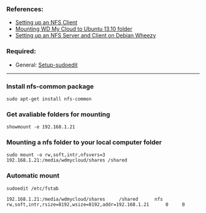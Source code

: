 ### References:

 * [Setting up an NFS Client](http://www.tldp.org/HOWTO/NFS-HOWTO/client.html)
 * [Mounting WD My Cloud to Ubuntu 13.10 folder](http://www.blogs.digitalworlds.net/softwarenotes/?p=284)
 * [Setting up an NFS Server and Client on Debian Wheezy](https://www.howtoforge.com/install_nfs_server_and_client_on_debian_wheezy)

### Required:

 * General: [Setup-sudoedit](https://github.com/Ericmas001/pi-adventures/blob/master/general/sudoedit.md)

***

### Install nfs-common package 
`sudo apt-get install nfs-common` 

### Get avaliable folders for mounting 
`showmount -e 192.168.1.21` 

### Mounting a nfs folder to your local computer folder 
```
sudo mount -o rw,soft,intr,nfsvers=3 192.168.1.21:/media/wdmycloud/shares /shared
```

### Automatic mount

`sudoedit /etc/fstab`

```
192.168.1.21:/media/wdmycloud/shares     /shared      nfs       rw,soft,intr,rsize=8192,wsize=8192,addr=192.168.1.21      0     0
```